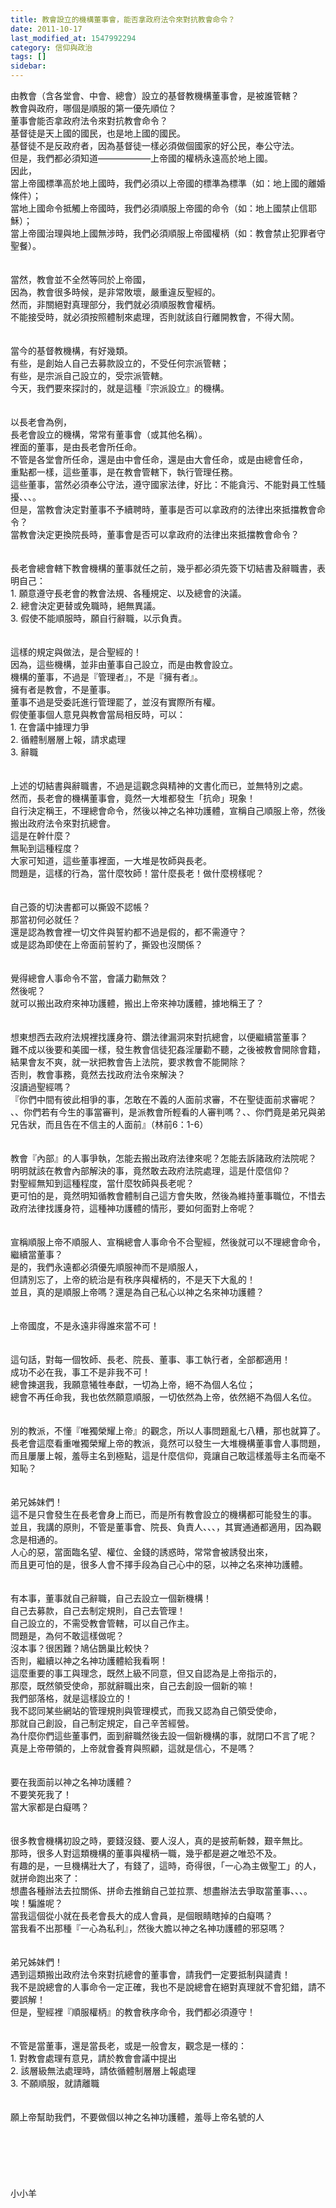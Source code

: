 ```yaml
---
title: 教會設立的機構董事會，能否拿政府法令來對抗教會命令？
date: 2011-10-17
last_modified_at: 1547992294
category: 信仰與政治
tags: []
sidebar: 
---
```


<p>由教會（含各堂會、中會、總會）設立的基督教機構董事會，是被誰管轄？<br/>教會與政府，哪個是順服的第一優先順位？<br/>董事會能否拿政府法令來對抗教會命令？<br/><!--more-->基督徒是天上國的國民，也是地上國的國民。<br/>基督徒不是反政府者，因為基督徒一樣必須做個國家的好公民，奉公守法。<br/>但是，我們都必須知道——————上帝國的權柄永遠高於地上國。<br/>因此，<br/>當上帝國標準高於地上國時，我們必須以上帝國的標準為標準（如：地上國的離婚條件）；<br/>當地上國命令抵觸上帝國時，我們必須順服上帝國的命令（如：地上國禁止信耶穌）；<br/>當上帝國治理與地上國無涉時，我們必須順服上帝國權柄（如：教會禁止犯罪者守聖餐）。<br/><br/><br/>當然，教會並不全然等同於上帝國，<br/>因為，教會很多時候，是非常敗壞，嚴重違反聖經的。<br/>然而，非關絕對真理部分，我們就必須順服教會權柄。<br/>不能接受時，就必須按照體制來處理，否則就該自行離開教會，不得大鬧。<br/><br/><br/>當今的基督教機構，有好幾類。<br/>有些，是創始人自己去募款設立的，不受任何宗派管轄；<br/>有些，是宗派自己設立的，受宗派管轄。<br/>今天，我們要來探討的，就是這種『宗派設立』的機構。<br/><br/><br/>以長老會為例，<br/>長老會設立的機構，常常有董事會（或其他名稱）。<br/>裡面的董事，是由長老會所任命。<br/>不管是各堂會所任命，還是由中會任命，還是由大會任命，或是由總會任命，<br/>重點都一樣，這些董事，是在教會管轄下，執行管理任務。<br/>這些董事，當然必須奉公守法，遵守國家法律，好比：不能貪污、不能對員工性騷擾、、、。<br/>但是，當教會決定對董事不予續聘時，董事是否可以拿政府的法律出來抵擋教會命令？<br/>當教會決定更換院長時，董事會是否可以拿政府的法律出來抵擋教會命令？<br/><br/><br/>長老會總會轄下教會機構的董事就任之前，幾乎都必須先簽下切結書及辭職書，表明自己：<br/>1.	願意遵守長老會的教會法規、各種規定、以及總會的決議。<br/>2.	總會決定更替或免職時，絕無異議。<br/>3.	假使不能順服時，願自行辭職，以示負責。<br/><br/><br/>這樣的規定與做法，是合聖經的！<br/>因為，這些機構，並非由董事自己設立，而是由教會設立。<br/>機構的董事，不過是『管理者』，不是『擁有者』。<br/>擁有者是教會，不是董事。<br/>董事不過是受委託進行管理罷了，並沒有實際所有權。<br/>假使董事個人意見與教會當局相反時，可以：<br/>1.	在會議中據理力爭<br/>2.	循體制層層上報，請求處理<br/>3.	辭職<br/><br/><br/>上述的切結書與辭職書，不過是這觀念與精神的文書化而已，並無特別之處。<br/>然而，長老會的機構董事會，竟然一大堆都發生「抗命」現象！<br/>自行決定稱王，不理總會命令，然後以神之名神功護體，宣稱自己順服上帝，然後搬出政府法令來對抗總會。<br/>這是在幹什麼？<br/>無恥到這種程度？<br/>大家可知道，這些董事裡面，一大堆是牧師與長老。<br/>問題是，這樣的行為，當什麼牧師！當什麼長老！做什麼榜樣呢？<br/><br/><br/>自己簽的切決書都可以撕毀不認帳？<br/>那當初何必就任？<br/>還是認為教會裡一切文件與誓約都不過是假的，都不需遵守？<br/>或是認為即使在上帝面前誓約了，撕毀也沒關係？<br/><br/><br/>覺得總會人事命令不當，會議力勸無效？<br/>然後呢？<br/>就可以搬出政府來神功護體，搬出上帝來神功護體，據地稱王了？<br/><br/><br/>想東想西去政府法規裡找護身符、鑽法律漏洞來對抗總會，以便繼續當董事？<br/>難不成以後要和美國一樣，發生教會信徒犯姦淫屢勸不聽，之後被教會開除會籍，結果會友不爽，就一狀把教會告上法院，要求教會不能開除？<br/>否則，教會事務，竟然去找政府法令來解決？<br/>沒讀過聖經嗎？<br/>『你們中間有彼此相爭的事，怎敢在不義的人面前求審，不在聖徒面前求審呢？<br/>、、你們若有今生的事當審判，是派教會所輕看的人審判嗎？、、你們竟是弟兄與弟兄告狀，而且告在不信主的人面前』（林前6：1-6）<br/><br/><br/>教會『內部』的人事爭執，怎能去搬出政府法律來呢？怎能去訴諸政府法院呢？<br/>明明就該在教會內部解決的事，竟然敢去政府法院處理，這是什麼信仰？<br/>對聖經無知到這種程度，當什麼牧師與長老呢？<br/>更可怕的是，竟然明知循教會體制自己這方會失敗，然後為維持董事職位，不惜去政府法律找護身符，這種神功護體的情形，要如何面對上帝呢？<br/><br/><br/>宣稱順服上帝不順服人、宣稱總會人事命令不合聖經，然後就可以不理總會命令，繼續當董事？<br/>是的，我們永遠都必須優先順服神而不是順服人，<br/>但請別忘了，上帝的統治是有秩序與權柄的，不是天下大亂的！<br/>並且，真的是順服上帝嗎？還是為自己私心以神之名來神功護體？<br/><br/><br/>上帝國度，不是永遠非得誰來當不可！<br/><br/><br/>這句話，對每一個牧師、長老、院長、董事、事工執行者，全部都適用！<br/>成功不必在我，事工不是非我不可！<br/>總會揀選我，我願意犧牲奉獻，一切為上帝，絕不為個人名位；<br/>總會不再任命我，我也依然願意順服，一切依然為上帝，依然絕不為個人名位。<br/><br/><br/>別的教派，不懂『唯獨榮耀上帝』的觀念，所以人事問題亂七八糟，那也就算了。<br/>長老會這麼看重唯獨榮耀上帝的教派，竟然可以發生一大堆機構董事會人事問題，而且屢屢上報，羞辱主名到極點，這是什麼信仰，竟讓自己敢這樣羞辱主名而毫不知恥？<br/><br/><br/>弟兄姊妹們！<br/>這不是只會發生在長老會身上而已，而是所有教會設立的機構都可能發生的事。<br/>並且，我講的原則，不管是董事會、院長、負責人、、、，其實通通都適用，因為觀念是相通的。<br/>人心的惡，當面臨名望、權位、金錢的誘惑時，常常會被誘發出來，<br/>而且更可怕的是，很多人會不擇手段為自己心中的惡，以神之名來神功護體。<br/><br/><br/>有本事，董事就自己辭職，自己去設立一個新機構！<br/>自己去募款，自己去制定規則，自己去管理！<br/>自己設立的，不需受教會管轄，可以自己作主。<br/>問題是，為何不敢這樣做呢？<br/>沒本事？很困難？鳩佔鵲巢比較快？<br/>否則，繼續以神之名神功護體給我看啊！<br/>這麼重要的事工與理念，既然上級不同意，但又自認為是上帝指示的，<br/>那麼，既然領受使命，那就辭職出來，自己去創設一個新的嘛！<br/>我們部落格，就是這樣設立的！<br/>我不認同某些網站的管理規則與管理模式，而我又認為自己領受使命，<br/>那就自己創設，自己制定規定，自己辛苦經營。<br/>為什麼你們這些董事們，面到辭職然後去設一個新機構的事，就閉口不言了呢？<br/>真是上帝帶領的，上帝就會養育與照顧，這就是信心，不是嗎？<br/><br/><br/>要在我面前以神之名神功護體？<br/>不要笑死我了！<br/>當大家都是白癡嗎？<br/><br/><br/>很多教會機構初設之時，要錢沒錢、要人沒人，真的是披荊斬棘，艱辛無比。<br/>那時，很多人對這類機構的董事與權柄一職，幾乎都是避之唯恐不及。<br/>有趣的是，一旦機構壯大了，有錢了，這時，奇得很，「一心為主做聖工」的人，就拼命跑出來了：<br/>想盡各種辦法去拉關係、拼命去推銷自己並拉票、想盡辦法去爭取當董事、、、。<br/>唉！騙誰呢？<br/>當我這個從小就在長老會長大的成人會員，是個眼睛瞎掉的白癡嗎？<br/>當我看不出那種『一心為私利』，然後大膽以神之名神功護體的邪惡嗎？<br/><br/><br/>弟兄姊妹們！<br/>遇到這類搬出政府法令來對抗總會的董事會，請我們一定要抵制與譴責！<br/>我不是說總會的人事命令一定正確，我也不是說總會在絕對真理就不會犯錯，請不要誤解！<br/>但是，聖經裡『順服權柄』的教會秩序命令，我們都必須遵守！<br/><br/><br/>不管是當董事，還是當長老，或是一般會友，觀念是一樣的：<br/>1.	對教會處理有意見，請於教會會議中提出<br/>2.	該層級無法處理時，請依循體制層層上報處理<br/>3.	不願順服，就請離職<br/><br/><br/>願上帝幫助我們，不要做個以神之名神功護體，羞辱上帝名號的人<br/><br/><br/><br/><br/><br/><br/>小小羊<br/><br/><br/><br/><br/><br/><br/><br/>
</p>